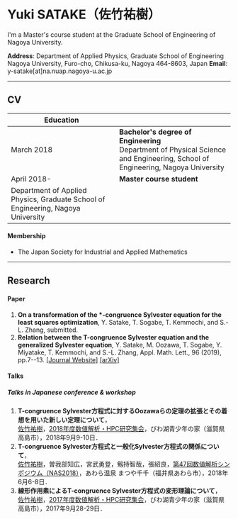 # Yuki SATAKE（佐竹祐樹）
I'm a Master's course student at the Graduate School of Engineering of Nagoya University.

**Address**: Department of Applied Physics, Graduate School of Engineering Nagoya University, Furo-cho, Chikusa-ku, Nagoya 464-8603, Japan
**Email**: y-satake[at]na.nuap.nagoya-u.ac.jp

---
## CV
<!-- #### Education -->
|  Education  |    |
| ---- | ---- |
| March 2018 | **Bachelor's degree of Engineering**<br>Department of Physical Science and Engineering, School of Engineering, Nagoya University |
| April 2018- | **Master course student**<br>
Department of Applied Physics, Graduate School of Engineering, Nagoya University|

<!-- ### 受賞
- 2019年4月: 平成31年度 応用物理学専攻修士論文中間審査会 **学生が選んだ優秀賞** -->

#### Membership
- The Japan Society for Industrial and Applied Mathematics

---
## Research
#### Paper
1. **On a transformation of the $\ast$-congruence Sylvester equation for the least squares optimization**, Y. Satake, T. Sogabe, T. Kemmochi, and S.-L. Zhang, submitted.
1. **Relation between the T-congruence Sylvester equation and the generalized Sylvester equation**, Y. Satake, M. Oozawa, T. Sogabe, Y. Miyatake, T. Kemmochi, and S.-L. Zhang, Appl. Math. Lett., 96 (2019), pp.7--13. [&#91;Journal Website&#93;](https://www.sciencedirect.com/science/article/pii/S0893965919301533?via%3Dihub) [&#91;arXiv&#93;](https://arxiv.org/abs/1903.05360)

#### Talks
<!-- ##### **International conferences, workshop** -->
<!-- 1. **Title**, <br><u>Yuki Satake</u>, Tomohiro Sogabe, Tomoya Kemmochi, Shao-Liang Zhang, International Student forum, Nagoya University (Nagoya, Japan), September 2, 2019. -->
##### **Talks in Japanese conference & workshop**
<!-- 1. **たいとる**，<br><u>佐竹祐樹</u>，2019年度数値解析・HPC研究集会，びわ湖青少年の家（滋賀県高島市），2019年9月28-29日． -->
<!-- 1. **未知の行列とその複素共役転置を同時に含むSylvester方程式について**, <br><u>佐竹祐樹</u>，曽我部知広，剱持智哉，張紹良，[日本応用数理学会 2019年度 年会](https://annual2019.jsiam.org/)，東京大学駒場Ⅰキャンパス（東京都目黒区），2019年9月3-5日． -->
1. **T-congruence Sylvester方程式に対するOozawaらの定理の拡張とその着想を用いた新しい定理について**，<br><u>佐竹祐樹</u>，[2018年度数値解析・HPC研究集会](http://www.na.scitec.kobe-u.ac.jp/~yaguchi/naow2018/)，びわ湖青少年の家（滋賀県高島市），2018年9月9-10日．
1. **T-congruence Sylvester方程式と一般化Sylvester方程式の関係について**，<br><u>佐竹祐樹</u>，曽我部知広，宮武勇登，剱持智哉，張紹良，[第47回数値解析シンポジウム（NAS2018）](http://nas.sr3.t.u-tokyo.ac.jp/2018/)，あわら温泉 まつや千千（福井県あわら市），2018年6月6-8日．
1. **線形作用素によるT-congruence Sylvester方程式の変形理論について**，<br><u>佐竹祐樹</u>，[2017年度数値解析・HPC研究集会](http://na.nuap.nagoya-u.ac.jp/~naow2017/)，びわ湖青少年の家（滋賀県高島市），2017年9月28-29日．